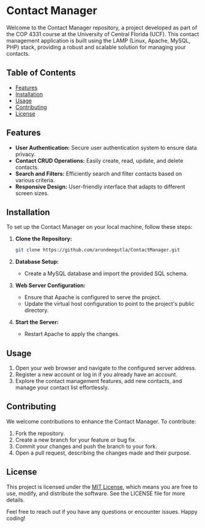 # Contact Manager

Welcome to the Contact Manager repository, a project developed as part of the COP 4331 course at the University of Central Florida (UCF). This contact management application is built using the LAMP (Linux, Apache, MySQL, PHP) stack, providing a robust and scalable solution for managing your contacts.

## Table of Contents

- [Features](#features)
- [Installation](#installation)
- [Usage](#usage)
- [Contributing](#contributing)
- [License](#license)

## Features

- **User Authentication:** Secure user authentication system to ensure data privacy.
- **Contact CRUD Operations:** Easily create, read, update, and delete contacts.
- **Search and Filters:** Efficiently search and filter contacts based on various criteria.
- **Responsive Design:** User-friendly interface that adapts to different screen sizes.

## Installation

To set up the Contact Manager on your local machine, follow these steps:

1. **Clone the Repository:**
   ```bash
   git clone https://github.com/arundeegutla/ContactManager.git
   ```

2. **Database Setup:**
   - Create a MySQL database and import the provided SQL schema.
     
3. **Web Server Configuration:**
   - Ensure that Apache is configured to serve the project.
   - Update the virtual host configuration to point to the project's public directory.
     
5. **Start the Server:**
   - Restart Apache to apply the changes.

## Usage

1. Open your web browser and navigate to the configured server address.
2. Register a new account or log in if you already have an account.
3. Explore the contact management features, add new contacts, and manage your contact list effortlessly.

## Contributing

We welcome contributions to enhance the Contact Manager. To contribute:

1. Fork the repository.
2. Create a new branch for your feature or bug fix.
3. Commit your changes and push the branch to your fork.
4. Open a pull request, describing the changes made and their purpose.

## License

This project is licensed under the [MIT License](LICENSE), which means you are free to use, modify, and distribute the software. See the LICENSE file for more details.

Feel free to reach out if you have any questions or encounter issues. Happy coding!
